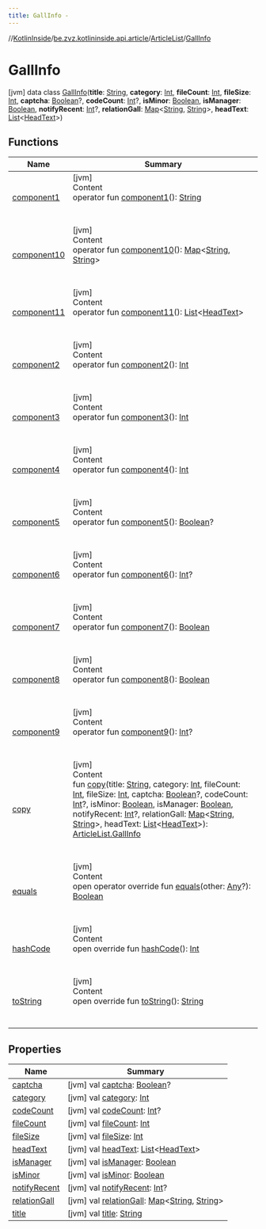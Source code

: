 ```yaml
---
title: GallInfo -
---
```

//[KotlinInside](../../../index.md)/[be.zvz.kotlininside.api.article](../../index.md)/[ArticleList](../index.md)/[GallInfo](index.md)



# GallInfo  
 [jvm] data class [GallInfo](index.md)(**title**: [String](https://kotlinlang.org/api/latest/jvm/stdlib/kotlin/-string/index.html), **category**: [Int](https://kotlinlang.org/api/latest/jvm/stdlib/kotlin/-int/index.html), **fileCount**: [Int](https://kotlinlang.org/api/latest/jvm/stdlib/kotlin/-int/index.html), **fileSize**: [Int](https://kotlinlang.org/api/latest/jvm/stdlib/kotlin/-int/index.html), **captcha**: [Boolean](https://kotlinlang.org/api/latest/jvm/stdlib/kotlin/-boolean/index.html)?, **codeCount**: [Int](https://kotlinlang.org/api/latest/jvm/stdlib/kotlin/-int/index.html)?, **isMinor**: [Boolean](https://kotlinlang.org/api/latest/jvm/stdlib/kotlin/-boolean/index.html), **isManager**: [Boolean](https://kotlinlang.org/api/latest/jvm/stdlib/kotlin/-boolean/index.html), **notifyRecent**: [Int](https://kotlinlang.org/api/latest/jvm/stdlib/kotlin/-int/index.html)?, **relationGall**: [Map](https://kotlinlang.org/api/latest/jvm/stdlib/kotlin.collections/-map/index.html)<[String](https://kotlinlang.org/api/latest/jvm/stdlib/kotlin/-string/index.html), [String](https://kotlinlang.org/api/latest/jvm/stdlib/kotlin/-string/index.html)>, **headText**: [List](https://kotlinlang.org/api/latest/jvm/stdlib/kotlin.collections/-list/index.html)<[HeadText](../../../be.zvz.kotlininside.api.type/-head-text/index.md)>)   


## Functions  
  
|  Name|  Summary| 
|---|---|
| [component1](component1.md)| [jvm]  <br>Content  <br>operator fun [component1](component1.md)(): [String](https://kotlinlang.org/api/latest/jvm/stdlib/kotlin/-string/index.html)  <br><br><br>
| [component10](component10.md)| [jvm]  <br>Content  <br>operator fun [component10](component10.md)(): [Map](https://kotlinlang.org/api/latest/jvm/stdlib/kotlin.collections/-map/index.html)<[String](https://kotlinlang.org/api/latest/jvm/stdlib/kotlin/-string/index.html), [String](https://kotlinlang.org/api/latest/jvm/stdlib/kotlin/-string/index.html)>  <br><br><br>
| [component11](component11.md)| [jvm]  <br>Content  <br>operator fun [component11](component11.md)(): [List](https://kotlinlang.org/api/latest/jvm/stdlib/kotlin.collections/-list/index.html)<[HeadText](../../../be.zvz.kotlininside.api.type/-head-text/index.md)>  <br><br><br>
| [component2](component2.md)| [jvm]  <br>Content  <br>operator fun [component2](component2.md)(): [Int](https://kotlinlang.org/api/latest/jvm/stdlib/kotlin/-int/index.html)  <br><br><br>
| [component3](component3.md)| [jvm]  <br>Content  <br>operator fun [component3](component3.md)(): [Int](https://kotlinlang.org/api/latest/jvm/stdlib/kotlin/-int/index.html)  <br><br><br>
| [component4](component4.md)| [jvm]  <br>Content  <br>operator fun [component4](component4.md)(): [Int](https://kotlinlang.org/api/latest/jvm/stdlib/kotlin/-int/index.html)  <br><br><br>
| [component5](component5.md)| [jvm]  <br>Content  <br>operator fun [component5](component5.md)(): [Boolean](https://kotlinlang.org/api/latest/jvm/stdlib/kotlin/-boolean/index.html)?  <br><br><br>
| [component6](component6.md)| [jvm]  <br>Content  <br>operator fun [component6](component6.md)(): [Int](https://kotlinlang.org/api/latest/jvm/stdlib/kotlin/-int/index.html)?  <br><br><br>
| [component7](component7.md)| [jvm]  <br>Content  <br>operator fun [component7](component7.md)(): [Boolean](https://kotlinlang.org/api/latest/jvm/stdlib/kotlin/-boolean/index.html)  <br><br><br>
| [component8](component8.md)| [jvm]  <br>Content  <br>operator fun [component8](component8.md)(): [Boolean](https://kotlinlang.org/api/latest/jvm/stdlib/kotlin/-boolean/index.html)  <br><br><br>
| [component9](component9.md)| [jvm]  <br>Content  <br>operator fun [component9](component9.md)(): [Int](https://kotlinlang.org/api/latest/jvm/stdlib/kotlin/-int/index.html)?  <br><br><br>
| [copy](copy.md)| [jvm]  <br>Content  <br>fun [copy](copy.md)(title: [String](https://kotlinlang.org/api/latest/jvm/stdlib/kotlin/-string/index.html), category: [Int](https://kotlinlang.org/api/latest/jvm/stdlib/kotlin/-int/index.html), fileCount: [Int](https://kotlinlang.org/api/latest/jvm/stdlib/kotlin/-int/index.html), fileSize: [Int](https://kotlinlang.org/api/latest/jvm/stdlib/kotlin/-int/index.html), captcha: [Boolean](https://kotlinlang.org/api/latest/jvm/stdlib/kotlin/-boolean/index.html)?, codeCount: [Int](https://kotlinlang.org/api/latest/jvm/stdlib/kotlin/-int/index.html)?, isMinor: [Boolean](https://kotlinlang.org/api/latest/jvm/stdlib/kotlin/-boolean/index.html), isManager: [Boolean](https://kotlinlang.org/api/latest/jvm/stdlib/kotlin/-boolean/index.html), notifyRecent: [Int](https://kotlinlang.org/api/latest/jvm/stdlib/kotlin/-int/index.html)?, relationGall: [Map](https://kotlinlang.org/api/latest/jvm/stdlib/kotlin.collections/-map/index.html)<[String](https://kotlinlang.org/api/latest/jvm/stdlib/kotlin/-string/index.html), [String](https://kotlinlang.org/api/latest/jvm/stdlib/kotlin/-string/index.html)>, headText: [List](https://kotlinlang.org/api/latest/jvm/stdlib/kotlin.collections/-list/index.html)<[HeadText](../../../be.zvz.kotlininside.api.type/-head-text/index.md)>): [ArticleList.GallInfo](index.md)  <br><br><br>
| [equals](https://kotlinlang.org/api/latest/jvm/stdlib/kotlin/-any/equals.html)| [jvm]  <br>Content  <br>open operator override fun [equals](https://kotlinlang.org/api/latest/jvm/stdlib/kotlin/-any/equals.html)(other: [Any](https://kotlinlang.org/api/latest/jvm/stdlib/kotlin/-any/index.html)?): [Boolean](https://kotlinlang.org/api/latest/jvm/stdlib/kotlin/-boolean/index.html)  <br><br><br>
| [hashCode](https://kotlinlang.org/api/latest/jvm/stdlib/kotlin/-any/hash-code.html)| [jvm]  <br>Content  <br>open override fun [hashCode](https://kotlinlang.org/api/latest/jvm/stdlib/kotlin/-any/hash-code.html)(): [Int](https://kotlinlang.org/api/latest/jvm/stdlib/kotlin/-int/index.html)  <br><br><br>
| [toString](https://kotlinlang.org/api/latest/jvm/stdlib/kotlin/-any/to-string.html)| [jvm]  <br>Content  <br>open override fun [toString](https://kotlinlang.org/api/latest/jvm/stdlib/kotlin/-any/to-string.html)(): [String](https://kotlinlang.org/api/latest/jvm/stdlib/kotlin/-string/index.html)  <br><br><br>


## Properties  
  
|  Name|  Summary| 
|---|---|
| [captcha](index.md#be.zvz.kotlininside.api.article/ArticleList.GallInfo/captcha/#/PointingToDeclaration/)|  [jvm] val [captcha](index.md#be.zvz.kotlininside.api.article/ArticleList.GallInfo/captcha/#/PointingToDeclaration/): [Boolean](https://kotlinlang.org/api/latest/jvm/stdlib/kotlin/-boolean/index.html)?   <br>
| [category](index.md#be.zvz.kotlininside.api.article/ArticleList.GallInfo/category/#/PointingToDeclaration/)|  [jvm] val [category](index.md#be.zvz.kotlininside.api.article/ArticleList.GallInfo/category/#/PointingToDeclaration/): [Int](https://kotlinlang.org/api/latest/jvm/stdlib/kotlin/-int/index.html)   <br>
| [codeCount](index.md#be.zvz.kotlininside.api.article/ArticleList.GallInfo/codeCount/#/PointingToDeclaration/)|  [jvm] val [codeCount](index.md#be.zvz.kotlininside.api.article/ArticleList.GallInfo/codeCount/#/PointingToDeclaration/): [Int](https://kotlinlang.org/api/latest/jvm/stdlib/kotlin/-int/index.html)?   <br>
| [fileCount](index.md#be.zvz.kotlininside.api.article/ArticleList.GallInfo/fileCount/#/PointingToDeclaration/)|  [jvm] val [fileCount](index.md#be.zvz.kotlininside.api.article/ArticleList.GallInfo/fileCount/#/PointingToDeclaration/): [Int](https://kotlinlang.org/api/latest/jvm/stdlib/kotlin/-int/index.html)   <br>
| [fileSize](index.md#be.zvz.kotlininside.api.article/ArticleList.GallInfo/fileSize/#/PointingToDeclaration/)|  [jvm] val [fileSize](index.md#be.zvz.kotlininside.api.article/ArticleList.GallInfo/fileSize/#/PointingToDeclaration/): [Int](https://kotlinlang.org/api/latest/jvm/stdlib/kotlin/-int/index.html)   <br>
| [headText](index.md#be.zvz.kotlininside.api.article/ArticleList.GallInfo/headText/#/PointingToDeclaration/)|  [jvm] val [headText](index.md#be.zvz.kotlininside.api.article/ArticleList.GallInfo/headText/#/PointingToDeclaration/): [List](https://kotlinlang.org/api/latest/jvm/stdlib/kotlin.collections/-list/index.html)<[HeadText](../../../be.zvz.kotlininside.api.type/-head-text/index.md)>   <br>
| [isManager](index.md#be.zvz.kotlininside.api.article/ArticleList.GallInfo/isManager/#/PointingToDeclaration/)|  [jvm] val [isManager](index.md#be.zvz.kotlininside.api.article/ArticleList.GallInfo/isManager/#/PointingToDeclaration/): [Boolean](https://kotlinlang.org/api/latest/jvm/stdlib/kotlin/-boolean/index.html)   <br>
| [isMinor](index.md#be.zvz.kotlininside.api.article/ArticleList.GallInfo/isMinor/#/PointingToDeclaration/)|  [jvm] val [isMinor](index.md#be.zvz.kotlininside.api.article/ArticleList.GallInfo/isMinor/#/PointingToDeclaration/): [Boolean](https://kotlinlang.org/api/latest/jvm/stdlib/kotlin/-boolean/index.html)   <br>
| [notifyRecent](index.md#be.zvz.kotlininside.api.article/ArticleList.GallInfo/notifyRecent/#/PointingToDeclaration/)|  [jvm] val [notifyRecent](index.md#be.zvz.kotlininside.api.article/ArticleList.GallInfo/notifyRecent/#/PointingToDeclaration/): [Int](https://kotlinlang.org/api/latest/jvm/stdlib/kotlin/-int/index.html)?   <br>
| [relationGall](index.md#be.zvz.kotlininside.api.article/ArticleList.GallInfo/relationGall/#/PointingToDeclaration/)|  [jvm] val [relationGall](index.md#be.zvz.kotlininside.api.article/ArticleList.GallInfo/relationGall/#/PointingToDeclaration/): [Map](https://kotlinlang.org/api/latest/jvm/stdlib/kotlin.collections/-map/index.html)<[String](https://kotlinlang.org/api/latest/jvm/stdlib/kotlin/-string/index.html), [String](https://kotlinlang.org/api/latest/jvm/stdlib/kotlin/-string/index.html)>   <br>
| [title](index.md#be.zvz.kotlininside.api.article/ArticleList.GallInfo/title/#/PointingToDeclaration/)|  [jvm] val [title](index.md#be.zvz.kotlininside.api.article/ArticleList.GallInfo/title/#/PointingToDeclaration/): [String](https://kotlinlang.org/api/latest/jvm/stdlib/kotlin/-string/index.html)   <br>

